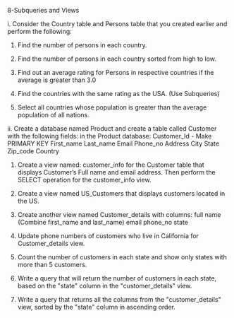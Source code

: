 8-Subqueries and Views

i. Consider the Country table and Persons table that you created earlier and perform the following:
1. Find the number of persons in each country.

2. Find the number of persons in each country sorted from high to low.

3. Find out an average rating for Persons in respective countries if the average is greater than 3.0

4. Find the countries with the same rating as the USA. (Use Subqueries)

5. Select all countries whose population is greater than the average population of all nations.

ii. Create a database named Product and create a table called Customer with the following fields: in the Product database:
Customer_Id - Make PRIMARY KEY
First_name
Last_name
Email
Phone_no
Address
City
State
Zip_code
Country
1. Create a view named: customer_info for the Customer table that displays Customer’s Full name and email address.
Then perform the SELECT operation for the customer_info view.

2. Create a view named US_Customers that displays customers located in the US.

3. Create another view named Customer_details with columns:
full name (Combine first_name and last_name)
email
phone_no
state

4. Update phone numbers of customers who live in California for Customer_details view.

5. Count the number of customers in each state and show only states with more than 5 customers.

6. Write a query that will return the number of customers in each state, based on the "state" column in the "customer_details" view.

7. Write a query that returns all the columns from the "customer_details" view, sorted by the "state" column in ascending order.
